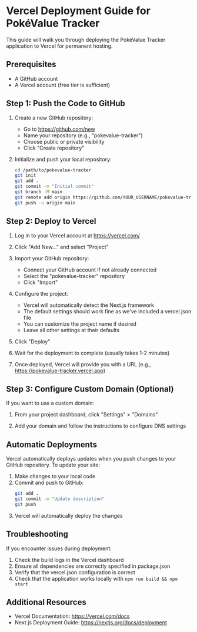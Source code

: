 # Vercel Deployment Guide for PokéValue Tracker

This guide will walk you through deploying the PokéValue Tracker application to Vercel for permanent hosting.

## Prerequisites

- A GitHub account
- A Vercel account (free tier is sufficient)

## Step 1: Push the Code to GitHub

1. Create a new GitHub repository:
   - Go to https://github.com/new
   - Name your repository (e.g., "pokevalue-tracker")
   - Choose public or private visibility
   - Click "Create repository"

2. Initialize and push your local repository:
   ```bash
   cd /path/to/pokevalue-tracker
   git init
   git add .
   git commit -m "Initial commit"
   git branch -M main
   git remote add origin https://github.com/YOUR_USERNAME/pokevalue-tracker.git
   git push -u origin main
   ```

## Step 2: Deploy to Vercel

1. Log in to your Vercel account at https://vercel.com/

2. Click "Add New..." and select "Project"

3. Import your GitHub repository:
   - Connect your GitHub account if not already connected
   - Select the "pokevalue-tracker" repository
   - Click "Import"

4. Configure the project:
   - Vercel will automatically detect the Next.js framework
   - The default settings should work fine as we've included a vercel.json file
   - You can customize the project name if desired
   - Leave all other settings at their defaults

5. Click "Deploy"

6. Wait for the deployment to complete (usually takes 1-2 minutes)

7. Once deployed, Vercel will provide you with a URL (e.g., https://pokevalue-tracker.vercel.app)

## Step 3: Configure Custom Domain (Optional)

If you want to use a custom domain:

1. From your project dashboard, click "Settings" > "Domains"

2. Add your domain and follow the instructions to configure DNS settings

## Automatic Deployments

Vercel automatically deploys updates when you push changes to your GitHub repository. To update your site:

1. Make changes to your local code
2. Commit and push to GitHub:
   ```bash
   git add .
   git commit -m "Update description"
   git push
   ```
3. Vercel will automatically deploy the changes

## Troubleshooting

If you encounter issues during deployment:

1. Check the build logs in the Vercel dashboard
2. Ensure all dependencies are correctly specified in package.json
3. Verify that the vercel.json configuration is correct
4. Check that the application works locally with `npm run build && npm start`

## Additional Resources

- Vercel Documentation: https://vercel.com/docs
- Next.js Deployment Guide: https://nextjs.org/docs/deployment
